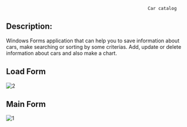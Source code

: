                                                           Car catalog
## Description:
Windows Forms application that can help you to save information about cars, make searching or sorting by some criterias.
Add, update or delete information about cars and also make a chart.


## Load Form
![2](https://user-images.githubusercontent.com/48102382/84490069-4ed21f80-acab-11ea-8b9c-d908262a816b.png)

## Main Form
![1](https://user-images.githubusercontent.com/48102382/84490168-6e694800-acab-11ea-87e8-b732e16f06c9.png)


